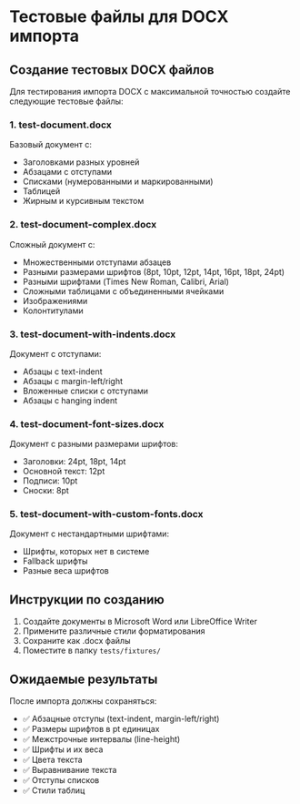 # Тестовые файлы для DOCX импорта

## Создание тестовых DOCX файлов

Для тестирования импорта DOCX с максимальной точностью создайте следующие тестовые файлы:

### 1. test-document.docx
Базовый документ с:
- Заголовками разных уровней
- Абзацами с отступами
- Списками (нумерованными и маркированными)
- Таблицей
- Жирным и курсивным текстом

### 2. test-document-complex.docx
Сложный документ с:
- Множественными отступами абзацев
- Разными размерами шрифтов (8pt, 10pt, 12pt, 14pt, 16pt, 18pt, 24pt)
- Разными шрифтами (Times New Roman, Calibri, Arial)
- Сложными таблицами с объединенными ячейками
- Изображениями
- Колонтитулами

### 3. test-document-with-indents.docx
Документ с отступами:
- Абзацы с text-indent
- Абзацы с margin-left/right
- Вложенные списки с отступами
- Абзацы с hanging indent

### 4. test-document-font-sizes.docx
Документ с разными размерами шрифтов:
- Заголовки: 24pt, 18pt, 14pt
- Основной текст: 12pt
- Подписи: 10pt
- Сноски: 8pt

### 5. test-document-with-custom-fonts.docx
Документ с нестандартными шрифтами:
- Шрифты, которых нет в системе
- Fallback шрифты
- Разные веса шрифтов

## Инструкции по созданию

1. Создайте документы в Microsoft Word или LibreOffice Writer
2. Примените различные стили форматирования
3. Сохраните как .docx файлы
4. Поместите в папку `tests/fixtures/`

## Ожидаемые результаты

После импорта должны сохраняться:
- ✅ Абзацные отступы (text-indent, margin-left/right)
- ✅ Размеры шрифтов в pt единицах
- ✅ Межстрочные интервалы (line-height)
- ✅ Шрифты и их веса
- ✅ Цвета текста
- ✅ Выравнивание текста
- ✅ Отступы списков
- ✅ Стили таблиц
